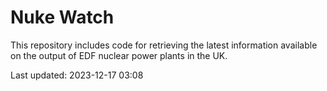 # Nuke Watch

This repository includes code for retrieving the latest information available on the output of EDF nuclear power plants in the UK.

Last updated: 2023-12-17 03:08